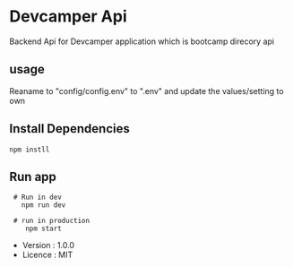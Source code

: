 # Devcamper Api

Backend Api for Devcamper application
which is bootcamp direcory api

## usage

Reaname to "config/config.env" to ".env" and update the values/setting to own

## Install Dependencies

```
npm instll

```

## Run app
```
 # Run in dev
   npm run dev

 # run in production
    npm start
```

- Version : 1.0.0
- Licence : MIT